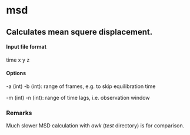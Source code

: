 # msd

## Calculates mean squere displacement.

#### Input file format

time x y z

#### Options

-a (int) -b (int): range of frames, e.g. to skip equilibration time

-m (int) -n (int): range of time lags, i.e. observation window

### Remarks

Much slower MSD calculation with *awk* (*test* directory) is for comparison.


